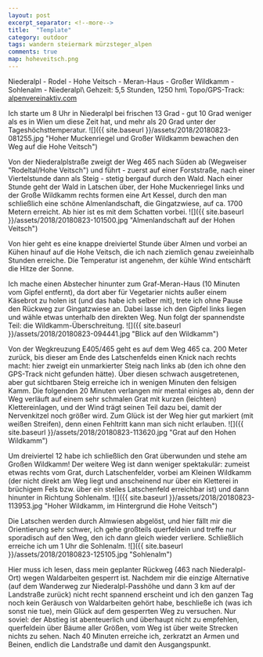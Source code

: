 ```yaml
---
layout: post
excerpt_separator: <!--more-->
title:  "Template"
category: outdoor
tags: wandern steiermark mürzsteger_alpen
comments: true
map: hoheveitsch.png
---
```

Niederalpl - Rodel - Hohe Veitsch - Meran-Haus - Großer Wildkamm - Sohlenalm - Niederalpl\\
Gehzeit: 5,5 Stunden, 1250 hm\\
Topo/GPS-Track: [alpenvereinaktiv.com](https://www.alpenvereinaktiv.com/en/tour/hohe-veitsch-und-wildkamm-ueberschreitung/11827743)

<!--more-->

Ich starte um 8 Uhr in Niederalpl bei frischen 13 Grad - gut 10 Grad weniger als es in Wien um diese Zeit hat, und mehr als 20 Grad unter der Tageshöchsttemperatur.
![]({{ site.baseurl }}/assets/2018/20180823-081255.jpg "Hoher Muckenriegel und Großer Wildkamm bewachen den Weg auf die Hohe Veitsch")

Von der Niederalplstraße zweigt der Weg 465 nach Süden ab (Wegweiser "Rodeltal/Hohe Veitsch") und führt - zuerst auf einer Forststraße, nach einer Viertelstunde dann als Steig - stetig bergauf durch den Wald. Nach einer Stunde geht der Wald in Latschen über, der Hohe Muckenriegel links und der Große Wildkamm rechts formen eine Art Kessel, durch den man schließlich eine schöne Almenlandschaft, die Gingatzwiese, auf ca. 1700 Metern erreicht. Ab hier ist es mit dem Schatten vorbei.
![]({{ site.baseurl }}/assets/2018/20180823-101500.jpg "Almenlandschaft auf der Hohen Veitsch")

Von hier geht es eine knappe dreiviertel Stunde über Almen und vorbei an Kühen hinauf auf die Hohe Veitsch, die ich nach ziemlich genau zweieinhalb Stunden erreiche. Die Temperatur ist angenehm, der kühle Wind entschärft die Hitze der Sonne.

Ich mache einen Abstecher hinunter zum Graf-Meran-Haus (10 Minuten vom Gipfel entfernt), da dort aber für Vegetarier nichts außer einem Käsebrot zu holen ist (und das habe ich selber mit), trete ich ohne Pause den Rückweg zur Gingatzwiese an. Dabei lasse ich den Gipfel links liegen und wähle etwas unterhalb den direkten Weg. Nun folgt der spannendste Teil: die Wildkamm-Überschreitung.
![]({{ site.baseurl }}/assets/2018/20180823-094441.jpg "Blick auf den Wildkamm")

Von der Wegkreuzung E405/465 geht es auf dem Weg 465 ca. 200 Meter zurück, bis dieser am Ende des Latschenfelds einen Knick nach rechts macht: hier zweigt ein unmarkierter Steig nach links ab (den ich ohne den GPS-Track nicht gefunden hätte). Über diesen schwach ausgetretenen, aber gut sichtbaren Steig erreiche ich in wenigen Minuten den felsigen Kamm. Die folgenden 20 Minuten verlangen mir mental einiges ab, denn der Weg verläuft auf einem sehr schmalen Grat mit kurzen (leichten) Klettereinlagen, und der Wind trägt seinen Teil dazu bei, damit der Nervenkitzel noch größer wird. Zum Glück ist der Weg hier gut markiert (mit weißen Streifen), denn einen Fehltritt kann man sich nicht erlauben. 
![]({{ site.baseurl }}/assets/2018/20180823-113620.jpg "Grat auf den Hohen Wildkamm")

Um dreiviertel 12 habe ich schließlich den Grat überwunden und stehe am Großen Wildkamm! Der weitere Weg ist dann weniger spektakulär: zumeist etwas rechts vom Grat, durch Latschenfelder, vorbei am Kleinen Wildkamm (der nicht direkt am Weg liegt und anscheinend nur über ein Kletterei in brüchigem Fels bzw. über ein steiles Latschenfeld erreichbar ist) und dann hinunter in Richtung Sohlenalm.
![]({{ site.baseurl }}/assets/2018/20180823-113953.jpg "Hoher Wildkamm, im Hintergrund die Hohe Veitsch")

Die Latschen werden durch Almwiesen abgelöst, und hier fällt mir die Orientierung sehr schwer, ich gehe großteils querfeldein und treffe nur sporadisch auf den Weg, den ich dann gleich wieder verliere. Schließlich erreiche ich um 1 Uhr die Sohlenalm.
![]({{ site.baseurl }}/assets/2018/20180823-125105.jpg "Sohlenalm")

Hier muss ich lesen, dass mein geplanter Rückweg (463 nach Niederalpl-Ort) wegen Waldarbeiten gesperrt ist. Nachdem mir die einzige Alternative (auf dem Wanderweg zur Niederalpl-Passhöhe und dann 3 km auf der Landstraße zurück) nicht recht spannend erscheint und ich den ganzen Tag noch kein Geräusch von Waldarbeiten gehört habe, beschließe ich (was ich sonst nie tue), mein Glück auf dem gesperrten Weg zu versuchen. Nur soviel: der Abstieg ist abenteuerlich und überhaupt nicht zu empfehlen, querfeldein über Bäume aller Größen, vom Weg ist über weite Strecken nichts zu sehen. Nach 40 Minuten erreiche ich, zerkratzt an Armen und Beinen, endlich die Landstraße und damit den Ausgangspunkt. 
